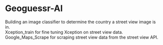 # Geoguessr-AI<br>
Building an image classifier to determine the country a street view image is in. <br>
Xception_train for fine tuning Xception on street view data. <br>
Google_Maps_Scrape for scraping street view data from the street view API.
